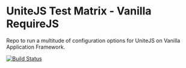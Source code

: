 # UniteJS Test Matrix - Vanilla RequireJS

Repo to run a multitude of configuration options for UniteJS on Vanilla Application Framework.

[![Build Status][travis-image]][travis-url]

[travis-url]: https://travis-ci.org/unitejs-test-matrix/va-requirejs-matrix/
[travis-image]: http://img.shields.io/travis/unitejs-test-matrix/va-requirejs-matrix/master.svg?style=flat
